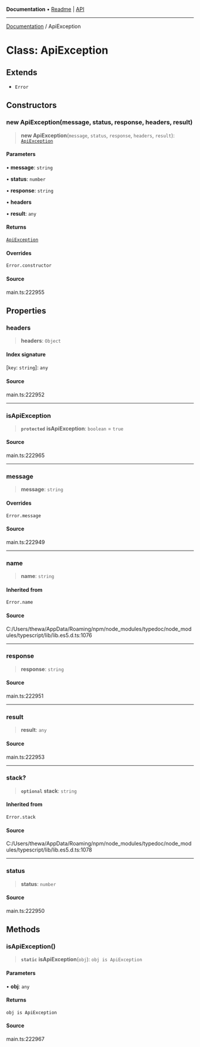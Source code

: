 **Documentation** • [Readme](../README.md) \| [API](../globals.md)

***

[Documentation](../README.md) / ApiException

# Class: ApiException

## Extends

- `Error`

## Constructors

### new ApiException(message, status, response, headers, result)

> **new ApiException**(`message`, `status`, `response`, `headers`, `result`): [`ApiException`](ApiException.md)

#### Parameters

• **message**: `string`

• **status**: `number`

• **response**: `string`

• **headers**

• **result**: `any`

#### Returns

[`ApiException`](ApiException.md)

#### Overrides

`Error.constructor`

#### Source

main.ts:222955

## Properties

### headers

> **headers**: `Object`

#### Index signature

 \[`key`: `string`\]: `any`

#### Source

main.ts:222952

***

### isApiException

> **`protected`** **isApiException**: `boolean` = `true`

#### Source

main.ts:222965

***

### message

> **message**: `string`

#### Overrides

`Error.message`

#### Source

main.ts:222949

***

### name

> **name**: `string`

#### Inherited from

`Error.name`

#### Source

C:/Users/thewa/AppData/Roaming/npm/node\_modules/typedoc/node\_modules/typescript/lib/lib.es5.d.ts:1076

***

### response

> **response**: `string`

#### Source

main.ts:222951

***

### result

> **result**: `any`

#### Source

main.ts:222953

***

### stack?

> **`optional`** **stack**: `string`

#### Inherited from

`Error.stack`

#### Source

C:/Users/thewa/AppData/Roaming/npm/node\_modules/typedoc/node\_modules/typescript/lib/lib.es5.d.ts:1078

***

### status

> **status**: `number`

#### Source

main.ts:222950

## Methods

### isApiException()

> **`static`** **isApiException**(`obj`): `obj is ApiException`

#### Parameters

• **obj**: `any`

#### Returns

`obj is ApiException`

#### Source

main.ts:222967
